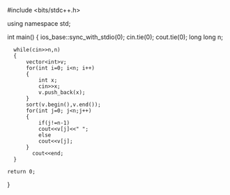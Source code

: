 #include <bits/stdc++.h>

using namespace std;

int main()
{
    ios_base::sync_with_stdio(0); cin.tie(0); cout.tie(0);
    long long n;

      while(cin>>n,n)
      {
          vector<int>v;
          for(int i=0; i<n; i++)
          {
              int x;
              cin>>x;
              v.push_back(x);
          }
          sort(v.begin(),v.end());
          for(int j=0; j<n;j++)
          {
              if(j!=n-1)
              cout<<v[j]<<" ";
              else
              cout<<v[j];
          }
            cout<<end;
      }

    return 0;
}
